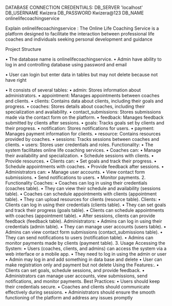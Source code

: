 
DATABASE CONNECTION CREDENTIALS:
DB_SERVER        'localhost'
DB_USERNAME     Kwizera
DB_PASSWORD     Kwizera@123
DB_NAME         onlinelifecoachingservice

Explain onlinelifecoachingservice : The Online Life Coaching Service is a platform designed to facilitate the interaction between professional life coaches and individuals seeking personal development and guidance

Project Structure


•	The database name is onlinelifecoachingservice.
•	Admin have ability to log in and controlling database using password and email 

•	User can login but enter data in tables but may not delete because not have right

•	It consists of several tables:
•	admin: Stores information about administrators.
•	appointment: Manages appointments between coaches and clients.
•	clients: Contains data about clients, including their goals and progress.
•	coaches: Stores details about coaches, including their specialization and availability.
•	contact_submissions: Stores submissions made via the contact form on the platform.
•	feedback: Manages feedback submitted by clients after sessions.
•	goals: Tracks goals set by clients and their progress.
•	notification: Stores notifications for users.
•	payment: Manages payment information for clients.
•	resource: Contains resources provided by coaches.
•	sessions: Tracks sessions between coaches and clients.
•	users: Stores user credentials and roles.
Functionality:
•	The system facilitates online life coaching services.
•	Coaches can:
•	Manage their availability and specialization.
•	Schedule sessions with clients.
•	Provide resources.
•	Clients can:
•	Set goals and track their progress.
•	Schedule appointments with coaches.
•	Provide feedback after sessions.
•	Administrators can:
•	Manage user accounts.
•	View contact form submissions.
•	Send notifications to users.
•	Monitor payments.
2. Functionality
Coaches:
•	Coaches can log in using their credentials (coaches table).
•	They can view their schedule and availability (sessions table).
•	Coaches can schedule appointments with clients (appointment table).
•	They can upload resources for clients (resource table).
Clients:
•	Clients can log in using their credentials (clients table).
•	They can set goals and track their progress (goals table).
•	Clients can schedule appointments with coaches (appointment table).
•	After sessions, clients can provide feedback (feedback table).
Administrators:
•	Admins can log in using their credentials (admin table).
•	They can manage user accounts (users table).
•	Admins can view contact form submissions (contact_submissions table).
•	They can send notifications to users (notification table).
•	Admins can monitor payments made by clients (payment table).
3. Usage
Accessing the System:
•	Users (coaches, clients, and admins) can access the system via a web interface or a mobile app.
•	They need to log in using the admin or user
•	Admin may log in and add something in data base and delete
•	User can make registration only and payment but not delete
Using the Features:.
•	Clients can set goals, schedule sessions, and provide feedback.
•	Administrators can manage user accounts, view submissions, send notifications, and monitor payments.
Best Practices:
•	Users should keep their credentials secure.
•	Coaches and clients should communicate effectively during sessions.
•	Administrators should ensure the smooth functioning of the platform and address any issues promptly
